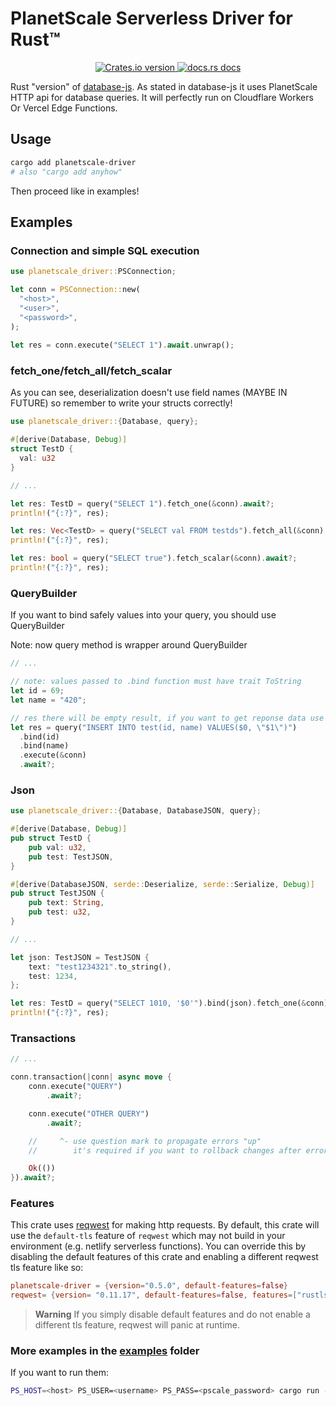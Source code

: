 # PlanetScale Serverless Driver for Rust™

<div align="center">
  <!-- Version -->
  <a href="https://crates.io/crates/planetscale-driver">
    <img src="https://img.shields.io/crates/v/planetscale-driver.svg?style=flat-square"
        alt="Crates.io version" />
  </a>

  <!-- Docs -->
  <a href="https://docs.rs/planetscale-driver">
    <img src="https://img.shields.io/badge/docs-latest-blue.svg?style=flat-square"
        alt="docs.rs docs" />
  </a>
</div>

Rust "version" of [database-js](https://github.com/planetscale/database-js). As stated in database-js it uses PlanetScale HTTP api for database queries.
It will perfectly run on Cloudflare Workers Or Vercel Edge Functions.

## Usage
```bash
cargo add planetscale-driver
# also "cargo add anyhow"
```

Then proceed like in examples!

## Examples
### Connection and simple SQL execution
```rust
use planetscale_driver::PSConnection;

let conn = PSConnection::new(
  "<host>",
  "<user>",
  "<password>",
);
    
let res = conn.execute("SELECT 1").await.unwrap();
```

### fetch_one/fetch_all/fetch_scalar
As you can see, deserialization doesn't use field names (MAYBE IN FUTURE) so remember to write your structs correctly!

```rust
use planetscale_driver::{Database, query};

#[derive(Database, Debug)]
struct TestD {
  val: u32
}

// ...

let res: TestD = query("SELECT 1").fetch_one(&conn).await?;
println!("{:?}", res);

let res: Vec<TestD> = query("SELECT val FROM testds").fetch_all(&conn).await?;
println!("{:?}", res);

let res: bool = query("SELECT true").fetch_scalar(&conn).await?;
println!("{:?}", res);
```

### QueryBuilder
If you want to bind safely values into your query, you should use QueryBuilder

Note: now query method is wrapper around QueryBuilder

```rust
// ...

// note: values passed to .bind function must have trait ToString 
let id = 69;
let name = "420";

// res there will be empty result, if you want to get reponse data use "execute_raw"
let res = query("INSERT INTO test(id, name) VALUES($0, \"$1\")")
  .bind(id)
  .bind(name)
  .execute(&conn)
  .await?;
```

### Json
```rust
use planetscale_driver::{Database, DatabaseJSON, query};

#[derive(Database, Debug)]
pub struct TestD {
    pub val: u32,
    pub test: TestJSON,
}

#[derive(DatabaseJSON, serde::Deserialize, serde::Serialize, Debug)]
pub struct TestJSON {
    pub text: String,
    pub test: u32,
}

// ...

let json: TestJSON = TestJSON {
    text: "test1234321".to_string(),
    test: 1234,
};

let res: TestD = query("SELECT 1010, '$0'").bind(json).fetch_one(&conn).await?;
println!("{:?}", res);
```

### Transactions
```rust
// ...

conn.transaction(|conn| async move {
    conn.execute("QUERY")
        .await?;

    conn.execute("OTHER QUERY")
        .await?;

    //     ^- use question mark to propagate errors "up"
    //        it's required if you want to rollback changes after error

    Ok(())
}).await?;
```

### Features

This crate uses [reqwest](https://docs.rs/reqwest/latest/reqwest/) for making http requests. By default, this crate will use the `default-tls` feature of `reqwest` which may not build in your environment (e.g. netlify serverless functions). You can override this by disabling the default features of this crate and enabling a different reqwest tls feature like so:

```toml
planetscale-driver = {version="0.5.0", default-features=false}
reqwest= {version= "0.11.17", default-features=false, features=["rustls-tls"]}
```

> **Warning**
> If you simply disable default features and do not enable a different tls feature, reqwest will panic at runtime.


### More examples in the [examples](examples) folder
If you want to run them:
```bash
PS_HOST=<host> PS_USER=<username> PS_PASS=<pscale_password> cargo run --example <example_name>
```
